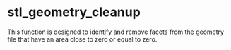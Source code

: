 # stl_geometry_cleanup
This function is designed to identify and remove facets from the geometry file that  have an area close to zero or equal to zero.
